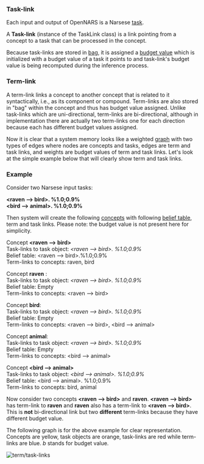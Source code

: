 
### Task-link

Each input and output of OpenNARS is a Narsese [task](https://github.com/opennars/opennars/wiki/Task-and-Belief). 

A **Task-link** (instance of the TaskLink class) is a link pointing from a concept to a task that can be processed in the concept.

Because task-links are stored in [bag](https://github.com/opennars/opennars/wiki/Memory-Overview#bag-data-structure), it is assigned a [budget value](https://github.com/opennars/opennars/wiki/Budget-Value) which is initialized with a budget value of a task it points to and task-link's budget value is being recomputed during the inference process. 

### Term-link

A term-link links a concept to another concept that is related to it syntactically, i.e., as its component or compound. Term-links are also stored in "bag" within the concept and thus has budget value assigned. Unlike task-links which are uni-directional, term-links are bi-directional, although in implementation there are actually two term-links one for each direction because each has different budget values assigned.

Now it is clear that a system memory looks like a weighted [graph](https://en.wikipedia.org/wiki/Graph_(discrete_mathematics)) with two types of edges where nodes are concepts and tasks, edges are term and task links, and weights are budget values of term and task links. Let's look at the simple example below that will clearly show term and task links. 

### Example

Consider two Narsese input tasks:

**<raven --> bird>. %1.0;0.9%**<br/>
**<bird --> animal>. %1.0;0.9%**<br/>

Then system will create the following [concepts]() with following [belief table](https://github.com/opennars/opennars/wiki/Concept-Object:-Content-and-Attributes), term and task links. Please note: the budget value is not present here for simplicity.

Concept **<raven --> bird>** <br/>
Task-links to task object: _<raven --> bird>. %1.0;0.9%_<br/>
Belief table: <raven --> bird>.%1.0;0.9% <br/>
Term-links to concepts: raven, bird <br/>

Concept **raven** : <br/>
Task-links to task object: _<raven --> bird>. %1.0;0.9%_<br/>
Belief table: Empty <br/>
Term-links to concepts: <raven --> bird> <br/>

Concept **bird**: <br/>
Task-links to task object: _<raven --> bird>. %1.0;0.9%_<br/>
Belief table: Empty <br/>
Term-links to concepts: <raven --> bird>, <bird --> animal> <br/>

Concept **animal**:<br/>
Task-links to task object: _<raven --> bird>. %1.0;0.9%_<br/>
Belief table: Empty <br/>
Term-links to concepts: <bird --> animal> <br/>

Concept **<bird --> animal>** <br/>
Task-links to task object: _<bird --> animal>. %1.0;0.9%_<br/>
Belief table: <bird --> animal>. %1.0;0.9% <br/>
Term-links to concepts: bird, animal <br/>

Now consider two concepts **<raven --> bird>** and **raven**. **<raven --> bird>** has term-link to **raven** and **raven** also has a term-link to **<raven --> bird>**. This is **not** bi-directional link but two **different** term-links because they have different budget value. 

The following graph is for the above example for clear representation. Concepts are yellow, task objects are orange, task-links are red while term-links are blue. _b_ stands for budget value.

![term/task-links](https://user-images.githubusercontent.com/24262360/61996593-d9923780-b063-11e9-9d9d-5eeaa332aeea.png)